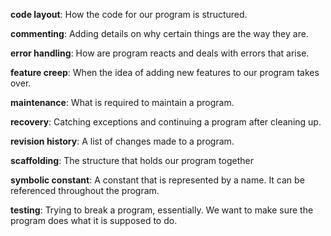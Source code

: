 **code layout**: How the code for our program is structured.

**commenting**: Adding details on why certain things are the way they are.

**error handling**: How are program reacts and deals with errors that arise.

**feature creep**: When the idea of adding new features to our program takes over.

**maintenance**: What is required to maintain a program.

**recovery**: Catching exceptions and continuing a program after cleaning up.

**revision history**: A list of changes made to a program.

**scaffolding**: The structure that holds our program together

**symbolic constant**: A constant that is represented by a name. It can be referenced throughout the program.

**testing**: Trying to break a program, essentially. We want to make sure the program does what it is supposed to do.